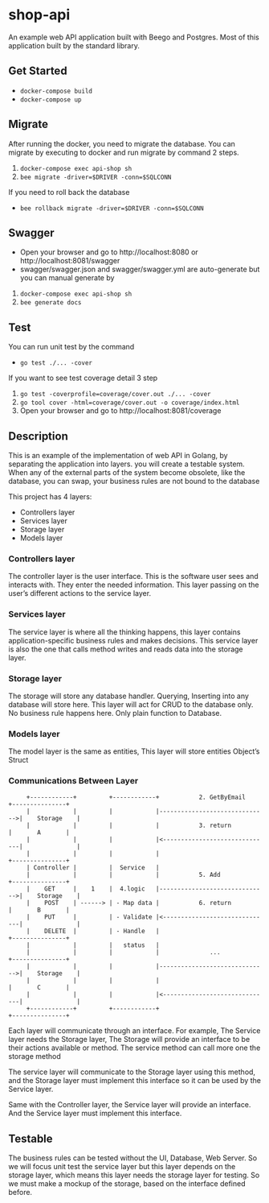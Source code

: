 # shop-api
An example web API application built with Beego and Postgres.
Most of this application built by the standard library.

## Get Started
- `docker-compose build`
- `docker-compose up`

## Migrate
After running the docker, you need to migrate the database.
You can migrate by executing to docker and run migrate by command 2 steps.

1. `docker-compose exec api-shop sh`
2. `bee migrate -driver=$DRIVER -conn=$SQLCONN`

If you need to roll back the database
- `bee rollback migrate -driver=$DRIVER -conn=$SQLCONN`

## Swagger
- Open your browser and go to http://localhost:8080 or http://localhost:8081/swagger
- swagger/swagger.json and swagger/swagger.yml are auto-generate but you can manual generate by 

1. `docker-compose exec api-shop sh`
2. `bee generate docs`


## Test
You can run unit test by the command
- `go test ./... -cover`
  
If you want to see test coverage detail 3 step

1. `go test -coverprofile=coverage/cover.out ./... -cover`
2. `go tool cover -html=coverage/cover.out -o coverage/index.html`
3. Open your browser and go to http://localhost:8081/coverage

## Description
This is an example of the implementation of web API in Golang, by separating the application into layers. you will create a testable system. When any of the external parts of the system become obsolete, like the database, you can swap, your business rules are not bound to the database

This project has 4 layers:
- Controllers layer
- Services layer
- Storage layer
- Models layer

### Controllers layer
The controller layer is the user interface. This is the software user sees and interacts with. They enter the needed information. This layer passing on the user’s different actions to the service layer.

### Services layer
The service layer is where all the thinking happens, this layer contains application-specific business rules and makes decisions. This service layer is also the one that calls method writes and reads data into the storage layer.

### Storage layer
The storage will store any database handler. Querying, Inserting into any database will store here. This layer will act for CRUD to the database only. No business rule happens here. Only plain function to Database.

### Models layer
The model layer is the same as entities, This layer will store entities Object’s Struct

### Communications Between Layer

``` text
     +------------+         +------------+           2. GetByEmail       +---------------+
     |            |         |            |------------------------------>|    Storage    |
     |            |         |            |           3. return           |       A       |
     |            |         |            |<------------------------------|               |
     |            |         |            |                               +---------------+
     | Controller |         |  Service   |
     |            |         |            |           5. Add              +---------------+
     |    GET     |    1    |  4.logic   |------------------------------>|    Storage    |
     |    POST    | ------> | - Map data |           6. return           |       B       |
     |    PUT     |         | - Validate |<------------------------------|               |
     |    DELETE  |         | - Handle   |                               +---------------+
     |            |         |   status   |
     |            |         |            |              ...              +---------------+
     |            |         |            |------------------------------>|    Storage    |
     |            |         |            |                               |       C       |
     |            |         |            |<------------------------------|               |
     +------------+         +------------+                               +---------------+
```

Each layer will communicate through an interface. For example, The Service layer needs the Storage layer, The Storage will provide an interface to be their actions available or method. The service method can call more one the storage method

The service layer will communicate to the Storage layer using this method, and the Storage layer must implement this interface so it can be used by the Service layer.

Same with the Controller layer, the Service layer will provide an interface. And the Service layer must implement this interface.


## Testable
The business rules can be tested without the UI, Database, Web Server. So we will focus unit test the service layer but this layer depends on the storage layer, which means this layer needs the storage layer for testing. So we must make a mockup of the storage, based on the interface defined before.
